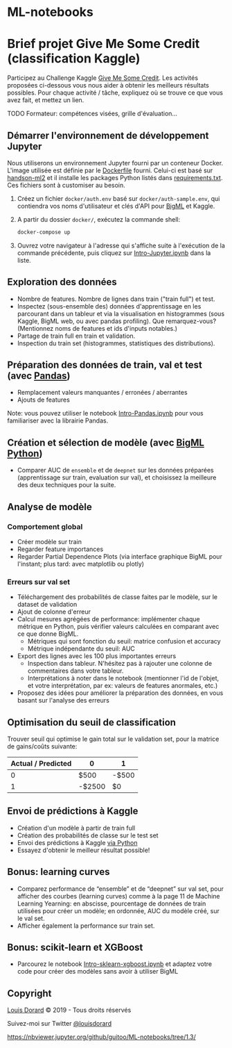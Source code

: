 
# ML-notebooks

# Brief projet Give Me Some Credit (classification Kaggle)

Participez au Challenge Kaggle [Give Me Some Credit](http://kaggle.com/c/GiveMeSomeCredit/data). Les activités proposées ci-dessous vous nous aider à obtenir les meilleurs résultats possibles. Pour chaque activité / tâche, expliquez où se trouve ce que vous avez fait, et mettez un lien.

TODO Formateur: compétences visées, grille d'évaluation...

## Démarrer l'environnement de développement Jupyter

Nous utiliserons un environnement Jupyter fourni par un conteneur Docker. L'image utilisée est définie par le [Dockerfile](docker/Dockerfile) fourni. Celui-ci est basé sur [handson-ml2](https://github.com/ageron/handson-ml2/tree/master/docker) et il installe les packages Python listés dans [requirements.txt](requirements.txt). Ces fichiers sont à customiser au besoin.

1. Créez un fichier `docker/auth.env` basé sur `docker/auth-sample.env`, qui contiendra vos noms d'utilisateur et clés d'API pour [BigML](https://bigml.com) et Kaggle.
2. A partir du dossier `docker/`, exécutez la commande shell:

    ```bash
    docker-compose up
    ```

3. Ouvrez votre navigateur à l'adresse qui s'affiche suite à l'exécution de la commande précédente, puis cliquez sur [Intro-Jupyter.ipynb](Intro-Jupyter.ipynb) dans la liste.

## Exploration des données

* Nombre de features. Nombre de lignes dans train ("train full") et test.
* Inspectez (sous-ensemble des) données d'apprentissage en les parcourant dans un tableur et via la visualisation en histogrammes (sous Kaggle, BigML web, ou avec pandas profiling). Que remarquez-vous? (Mentionnez noms de features et ids d'inputs notables.)
* Partage de train full en train et validation.
* Inspection du train set (histogrammes, statistiques des distributions).

## Préparation des données de train, val et test (avec [Pandas](http://pandas.pydata.org))

* Remplacement valeurs manquantes / erronées / aberrantes
* Ajouts de features

Note: vous pouvez utiliser le notebook [Intro-Pandas.ipynb](Intro-Pandas.ipynb) pour vous familiariser avec la librairie Pandas.

## Création et sélection de modèle (avec [BigML Python](http://bigml.readthedocs.io))

* Comparer AUC de `ensemble` et de `deepnet` sur les données préparées (apprentissage sur train, evaluation sur val), et choisissez la meilleure des deux techniques pour la suite.

## Analyse de modèle

### Comportement global

* Créer modèle sur train
* Regarder feature importances
* Regarder Partial Dependence Plots (via interface graphique BigML pour l'instant; plus tard: avec matplotlib ou plotly)

### Erreurs sur val set

* Téléchargement des probabilités de classe faites par le modèle, sur le dataset de validation
* Ajout de colonne d'erreur
* Calcul mesures agrégées de performance: implémenter chaque métrique en Python, puis vérifier valeurs calculées en comparant avec ce que donne BigML.
  * Métriques qui sont fonction du seuil: matrice confusion et accuracy
  * Métrique indépendante du seuil: AUC
* Export des lignes avec les 100 plus importantes erreurs
  * Inspection dans tableur. N'hésitez pas à rajouter une colonne de commentaires dans votre tableur.
  * Interprétations à noter dans le notebook (mentionner l'id de l'objet, et votre interprétation, par ex: valeurs de features anormales, etc.)
* Proposez des idées pour améliorer la préparation des données, en vous basant sur l'analyse des erreurs

## Optimisation du seuil de classification

Trouver seuil qui optimise le gain total sur le validation set, pour la matrice de gains/coûts suivante:

  | Actual / Predicted | 0 | 1 |
  |--------------------|---|---|
  | 0 | $500 | -$500 |
  | 1 | -$2500 | $0 |

## Envoi de prédictions à Kaggle

* Création d'un modèle à partir de train full
* Création des probabilités de classe sur le test set
* Envoi des prédictions à Kaggle [via Python](https://github.com/kaggle/kaggle-api)
* Essayez d'obtenir le meilleur résultat possible!

## Bonus: learning curves

* Comparez performance de “ensemble” et de “deepnet” sur val set, pour afficher des courbes (learning curves) comme à la page 11 de Machine Learning Yearning: en abscisse, pourcentage de données de train utilisées pour créer un modèle; en ordonnée, AUC du modèle créé, sur le val set.
* Afficher également la performance sur train set.

## Bonus: scikit-learn et XGBoost

* Parcourez le notebook [Intro-sklearn-xgboost.ipynb](Intro-sklearn-xgboost.ipynb) et adaptez votre code pour créer des modèles sans avoir à utiliser BigML

## Copyright

[Louis Dorard](https://www.louisdorard.com/) © 2019 - Tous droits réservés

Suivez-moi sur Twitter [@louisdorard](https://twitter.com/louisdorard)


https://nbviewer.jupyter.org/github/guitoo/ML-notebooks/tree/1.3/
